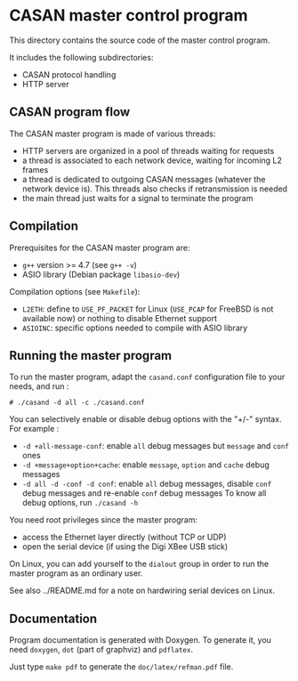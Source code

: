 CASAN master control program
============================

This directory contains the source code of the master control program.

It includes the following subdirectories:
- CASAN protocol handling
- HTTP server


CASAN program flow
------------------

The CASAN master program is made of various threads:
- HTTP servers are organized in a pool of threads waiting
    for requests
- a thread is associated to each network device, waiting for
    incoming L2 frames
- a thread is dedicated to outgoing CASAN messages (whatever
    the network device is). This threads also checks if
    retransmission is needed
- the main thread just waits for a signal to terminate the
    program


Compilation
-----------

Prerequisites for the CASAN master program are:
- `g++` version >= 4.7 (see `g++ -v`)
- ASIO library (Debian package `libasio-dev`)

Compilation options (see `Makefile`):
- `L2ETH`: define to `USE_PF_PACKET` for Linux (`USE_PCAP` for FreeBSD
	is not available now) or nothing to disable Ethernet support
- `ASIOINC`: specific options needed to compile with ASIO library


Running the master program
--------------------------

To run the master program, adapt the `casand.conf` configuration file to
your needs, and run :

    # ./casand -d all -c ./casand.conf

You can selectively enable or disable debug options with the "+/-" syntax.
For example :
- `-d +all-message-conf`: enable `all` debug messages but `message` and `conf` ones
- `-d +message+option+cache`: enable `message`, `option` and `cache` debug messages
- `-d all -d -conf -d conf`: enable `all` debug messages, disable `conf` debug messages and re-enable `conf` debug messages
To know all debug options, run `./casand -h`

You need root privileges since the master program:
- access the Ethernet layer directly (without TCP or UDP)
- open the serial device (if using the Digi XBee USB stick)

On Linux, you can add yourself to the `dialout` group in order to run
the master program as an ordinary user.

See also ../README.md for a note on hardwiring serial devices on Linux.


Documentation
-------------

Program documentation is generated with Doxygen. To generate it, you need
`doxygen`, `dot` (part of graphviz) and `pdflatex`.

Just type `make pdf` to generate the `doc/latex/refman.pdf` file.
